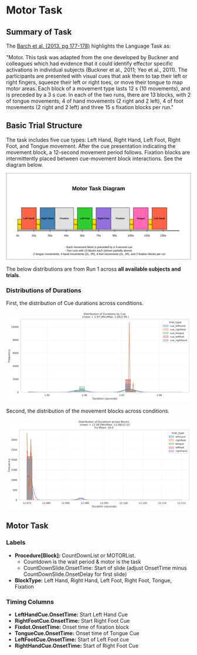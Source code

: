 # Motor  Task

## Summary of Task

The [Barch et al. (2013, pg 177-178)](https://www.sciencedirect.com/science/article/pii/S1053811913005272) highlights the Language Task as:


"Motor. This task was adapted from the one developed by Buckner and colleagues which had evidence that it could identify effector specific activations in individual subjects (Buckner et al., 2011; Yeo et al., 2011). The participants are presented with visual cues that ask them to tap their left or right fingers, squeeze their left or right toes, or move their tongue to map motor areas. Each block of a movement type lasts 12 s (10 movements), and is preceded by a 3 s cue. In each of the two runs, there are 13 blocks, with 2 of tongue movements, 4 of hand movements (2 right and 2 left), 4 of foot movements (2 right and 2 left) and three 15 s fixation blocks per run."


## Basic Trial Structure

The task includes five cue types: Left Hand, Right Hand, Left Foot, Right Foot, and Tongue movement. After the cue presentation indicating the movement block, a 12-second movement period follows. Fixation blocks are intermittently placed between cue-movement block interactions. See the diagram below.

<div style="text-align: center;">
  <img src="./motor_task_diagram.svg" />
</div>

The below distributions are from Run 1 across **all available subjects and trials**.

### Distributions of Durations

First, the distribution of Cue durations across conditions.

<div style="text-align: center;">
  <img src="../imgs/task-motor_run-run1_type-cuedurations.png" />
</div>

Second, the distribution of the movement blocks across conditions.

<div style="text-align: center;">
  <img src="../imgs/task-motor_run-run1_type-moveblockdurations.png" />
</div>

## Motor Task
### Labels
- **Procedure[Block]:** CountDownList or MOTORList.
  - Countdown is the wait period & motor is the task
  - CountDownSlide.OnsetTime: Start of slide (adjust OnsetTime minus CountDownSlide.OnsetDelay for first slide)
- **BlockType:** Left Hand, Right Hand, Left Foot, Right Foot, Tongue, Fixation

### Timing Columns
- **LeftHandCue.OnsetTime:** Start Left Hand Cue
- **RightFootCue.OnsetTime:** Start Right Foot Cue
- **Fixdot.OnsetTime:** Onset time of fixation block
- **TongueCue.OnsetTime:** Onset time of Tongue Cue
- **LeftFootCue.OnsetTime:** Start of Left Foot cue
- **RightHandCue.OnsetTime:** Start of Right Foot Cue